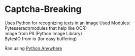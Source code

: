 # Captcha-Breaking


Uses Python for recognizing texts in an image 
Used Modules:                                 
                    Pytesseract(modules that help like OCR)                                
                   image from PIL(Python Image Library)                                        
                  BytesIO from io (for easy buffering)  

Ran using <a href="https://www.pythonanywhere.com/">Python Anywhere</a> 
